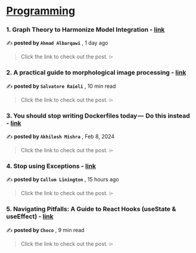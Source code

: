 
<h1><a href=https://medium.com/tag/programming/recommended target="_blank" rel="noopener noreferrer">Programming</a></h1>
<h3>1. Graph Theory to Harmonize Model Integration - <a href=https://medium.com/towards-data-science/graph-theory-to-harmonize-model-integration-e11b4827135a?source=tag_recommended_feed---------0-84----------programming----------ffbe402c_b5f4_4b30_949b_00ca28ca8408------- target="_blank" rel="noopener noreferrer">link</a></h3>

✍️ **posted by `Ahmad Albarqawi`** <date> , 1 day ago</date>

<blockquote>Click the link to check out the post. ⌲</blockquote>

<h3>2. A practical guide to morphological image processing - <a href=https://medium.com/ai-in-plain-english/a-practical-guide-to-morphological-image-processing-8df5cb6ec39f?source=tag_recommended_feed---------1-107----------programming----------ffbe402c_b5f4_4b30_949b_00ca28ca8408------- target="_blank" rel="noopener noreferrer">link</a></h3>

✍️ **posted by `Salvatore Raieli`** <date> , 10 min read</date>

<blockquote>Click the link to check out the post. ⌲</blockquote>

<h3>3. You should stop writing Dockerfiles today —  Do this instead - <a href=https://medium.com/@akhilesh-mishra/you-should-stop-writing-dockerfiles-today-do-this-instead-3cd8a44cb8b0?source=tag_recommended_feed---------2-85----------programming----------ffbe402c_b5f4_4b30_949b_00ca28ca8408------- target="_blank" rel="noopener noreferrer">link</a></h3>

✍️ **posted by `Akhilesh Mishra`** <date> , Feb 8, 2024</date>

<blockquote>Click the link to check out the post. ⌲</blockquote>

<h3>4. Stop using Exceptions - <a href=https://medium.com/@no1.melman10/stop-using-exceptions-4a72b9ab337f?source=tag_recommended_feed---------3-84----------programming----------ffbe402c_b5f4_4b30_949b_00ca28ca8408------- target="_blank" rel="noopener noreferrer">link</a></h3>

✍️ **posted by `Callum Linington`** <date> , 15 hours ago</date>

<blockquote>Click the link to check out the post. ⌲</blockquote>

<h3>5. Navigating Pitfalls: A Guide to React Hooks (useState & useEffect) - <a href=https://medium.com/@Choco23/navigating-pitfalls-a-guide-to-react-hooks-usestate-useeffect-2aa2d1eca746?source=tag_recommended_feed---------4-107----------programming----------ffbe402c_b5f4_4b30_949b_00ca28ca8408------- target="_blank" rel="noopener noreferrer">link</a></h3>

✍️ **posted by `Choco`** <date> , 9 min read</date>

<blockquote>Click the link to check out the post. ⌲</blockquote>

